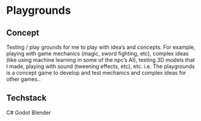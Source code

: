 # Playgrounds
## Concept
Testing / play grounds for me to play with idea’s and concepts. For example, playing with game mechanics (magic, sword fighting, etc), complex ideas (like using machine learning in some of the npc’s AI), testing 3D models that I made, playing with sound (tweening effects, etc), etc.
i.e. The playgrounds is a concept game to develop and test mechanics and complex ideas for other games..
## Techstack
C#
Godot
Blender
